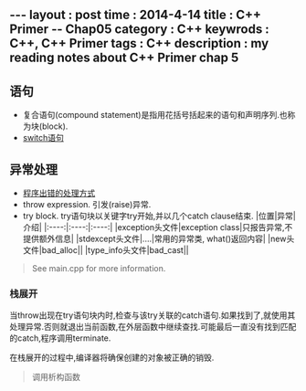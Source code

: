 ---                                                                                 layout : post
time : 2014-4-14
title : C++ Primer -- Chap05
category : C++ 
keywrods : C++, C++ Primer
tags : C++ 
description : my reading notes about C++ Primer chap 5
---

## 语句
* 复合语句(compound statement)是指用花括号括起来的语句和声明序列.也称为块(block).
* [switch语句](https://github.com/ThreeCobblers/Paladin/blob/master/blog/C%2B%2B/sosohu/chap5.md)
## 异常处理
* [程序出错的处理方式](https://github.com/ThreeCobblers/Paladin/blob/master/blog/C%2B%2B/sosohu/chap5.md)
* throw expression. 引发(raise)异常.
* try block. try语句块以关键字try开始,并以几个catch clause结束.
|位置|异常|介绍|
|:----:|:----:|:----:|
|exception头文件|exception class|只报告异常,不提供额外信息|
|stdexcept头文件|....|常用的异常类, what()返回内容|
|new头文件|bad_alloc||
|type_info头文件|bad_cast||
>See main.cpp for more information.

### 栈展开

当throw出现在try语句块内时,检查与该try关联的catch语句.如果找到了,就使用其处理异常.否则就退出当前函数,在外层函数中继续查找.可能最后一直没有找到匹配的catch,程序调用terminate.


在栈展开的过程中,编译器将确保创建的对象被正确的销毁.
> 调用析构函数


